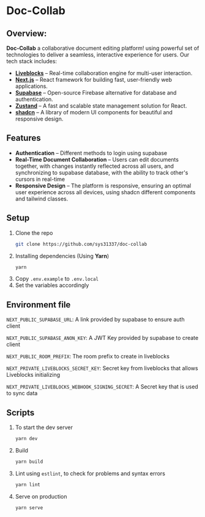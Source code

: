 
# Doc-Collab
## Overview:

**Doc-Collab** a collaborative document editing platform! using powerful set of technologies to deliver a seamless, interactive experience for users. Our tech stack includes:

- [**Liveblocks**](https://liveblocks.io/) – Real-time collaboration engine for multi-user interaction.
- [**Next.js**](https://nextjs.org/) – React framework for building fast, user-friendly web applications.
- [**Supabase**](https://supabase.com/) – Open-source Firebase alternative for database and authentication.
- [**Zustand**](https://github.com/pmndrs/zustand) – A fast and scalable state management solution for React.
- [**shadcn**](https://ui.shadcn.com/) – A library of modern UI components for beautiful and responsive design.

## Features

- **Authentication** – Different methods to login using supabase
- **Real-Time Document Collaboration** – Users can edit documents together, with changes instantly reflected across all users, and synchronizing to supabase database, with the ability to track other's cursors in real-time
- **Responsive Design** – The platform is responsive, ensuring an optimal user experience across all devices, using shadcn different components and tailwind classes.

## Setup

1. Clone the repo
   ```sh
   git clone https://github.com/sys31337/doc-collab
   ```
2. Installing dependencies (Using **Yarn**)
   ```sh
   yarn
   ```
3. Copy `.env.example` to `.env.local`
4. Set the variables accordingly

## Environment file
`NEXT_PUBLIC_SUPABASE_URL`: A link provided by supabase to ensure auth client

`NEXT_PUBLIC_SUPABASE_ANON_KEY`: A JWT Key provided by supabase to create client

`NEXT_PUBLIC_ROOM_PREFIX`: The room prefix to create in liveblocks

`NEXT_PRIVATE_LIVEBLOCKS_SECRET_KEY`: Secret key from liveblocks that allows Liveblocks initializing

`NEXT_PRIVATE_LIVEBLOCKS_WEBHOOK_SIGNING_SECRET`: A Secret key that is used to sync data

## Scripts

1. To start the dev server
   ```sh
   yarn dev
   ```
2. Build
   ```sh
   yarn build
   ```
3. Lint using `estlint`, to check for problems and syntax errors
   ```sh
   yarn lint
   ```
4. Serve on production
   ```sh
   yarn serve
   ```
